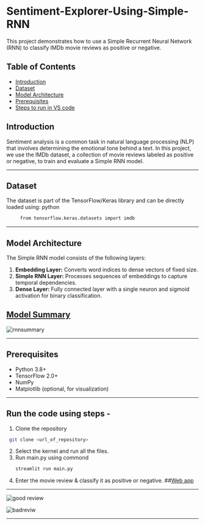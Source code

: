 # Sentiment-Explorer-Using-Simple-RNN
This project demonstrates how to use a Simple Recurrent Neural Network (RNN) to classify IMDb movie reviews as positive or negative.
## Table of Contents
- [Introduction](#introduction)
- [Dataset](#dataset)
- [Model Architecture](#model-architecture)
- [Prerequisites](#prerequisites)
- [Steps to run in VS code](#steps)
## Introduction

Sentiment analysis is a common task in natural language processing (NLP) that involves determining the emotional tone behind a text. In this project, we use the IMDb dataset, a collection of movie reviews labeled as positive or negative, to train and evaluate a Simple RNN model.

---

## Dataset

The dataset is part of the TensorFlow/Keras library and can be directly loaded using:
python
``` bash
     from tensorflow.keras.datasets import imdb
```
---

## Model Architecture

The Simple RNN model consists of the following layers:

1. **Embedding Layer:** Converts word indices to dense vectors of fixed size.
2. **Simple RNN Layer:** Processes sequences of embeddings to capture temporal dependencies.
3. **Dense Layer:** Fully connected layer with a single neuron and sigmoid activation for binary classification.

## [Model Summary](#modelsummary) 
![rnnsummary](https://github.com/user-attachments/assets/f7e6eacb-f7eb-4ead-b846-db1a7c926193)


---

## Prerequisites

- Python 3.8+
- TensorFlow 2.0+
- NumPy
- Matplotlib (optional, for visualization)

---
## Run the code using steps -

1. Clone the repository 
  ``` bash
   git clone <url_of_repository>
  ``` 
2. Select the kernel and run all the files.
3. Run main.py using commond
   ```bash
   streamlit run main.py
   ```
 4. Enter the movie review & classify  it as positive or negative.
##[Web app](#webapp)
-------------
 ![good review](https://github.com/user-attachments/assets/311a7e00-c423-4f76-af3b-a824b157b7b1)

  ![badreviw](https://github.com/user-attachments/assets/8b42e2e9-187c-4b67-8144-5ba5bf35d979)

   ---
